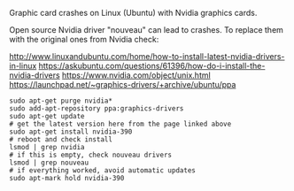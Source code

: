 Graphic card crashes on Linux (Ubuntu) with Nvidia graphics cards.

Open source Nvidia driver "nouveau" can lead to crashes. To replace them with the original ones from Nvidia check:

http://www.linuxandubuntu.com/home/how-to-install-latest-nvidia-drivers-in-linux
https://askubuntu.com/questions/61396/how-do-i-install-the-nvidia-drivers
https://www.nvidia.com/object/unix.html
https://launchpad.net/~graphics-drivers/+archive/ubuntu/ppa

    sudo apt-get purge nvidia*
    sudo add-apt-repository ppa:graphics-drivers
    sudo apt-get update
    # get the latest version here from the page linked above
    sudo apt-get install nvidia-390
    # reboot and check install
    lsmod | grep nvidia
    # if this is empty, check nouveau drivers
    lsmod | grep nouveau
    # if everything worked, avoid automatic updates
    sudo apt-mark hold nvidia-390
